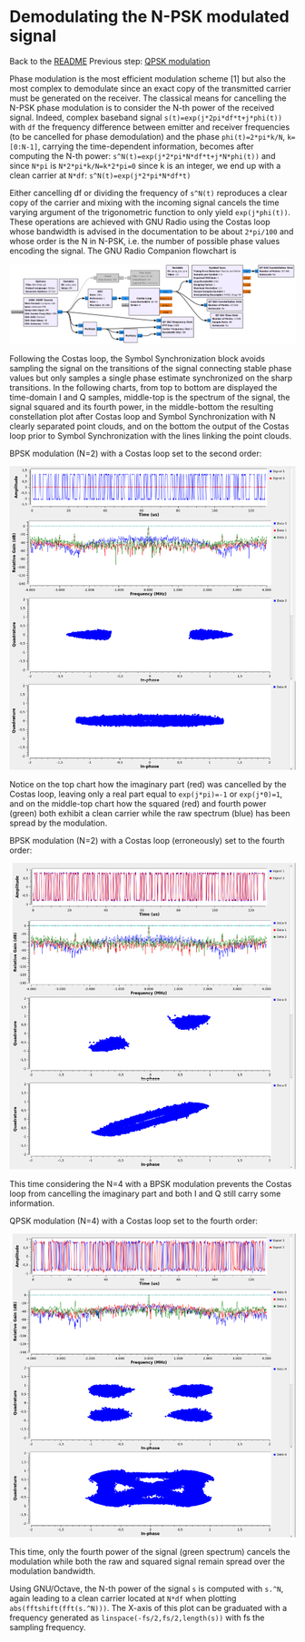 # Demodulating the N-PSK modulated signal
Back to the [README](../README.md) 
Previous step: [QPSK modulation ](06_another_modulation.md)

Phase modulation is the most efficient modulation scheme [1] but also the most 
complex to demodulate since an exact copy of the transmitted carrier must be
generated on the receiver. The classical means for cancelling the N-PSK 
phase modulation is to consider the N-th power of the received signal. Indeed,
complex baseband signal ``s(t)=exp(j*2pi*df*t+j*phi(t))`` with ``df`` the frequency 
difference between emitter and receiver frequencies (to be cancelled for phase
demodulation) and the phase ``phi(t)=2*pi*k/N``, ``k=[0:N-1]``, carrying the time-dependent
information, becomes after computing the N-th power: 
``s^N(t)=exp(j*2*pi*N*df*t+j*N*phi(t))`` and since ``N*pi`` is ``N*2*pi*k/N=k*2*pi=0`` 
since k is an integer, we end up with a clean carrier at ``N*df``: 
``s^N(t)=exp(j*2*pi*N*df*t)``

Either cancelling df or dividing the frequency of ``s^N(t)`` reproduces a clear copy
of the carrier and mixing with the incoming signal cancels the time varying 
argument of the trigonometric function to only yield ``exp(j*phi(t))``. These 
operations are achieved with GNU Radio using the Costas loop whose bandwidth
is advised in the documentation to be about ``2*pi/100`` and whose order is the N in
N-PSK, i.e. the number of possible phase values encoding the signal. The
GNU Radio Companion flowchart is

<img src="../figures/GNURadio_demodulation/b210.png">

Following the Costas loop, the Symbol Synchronization block avoids sampling the
signal on the transitions of the signal connecting stable phase values but only
samples a single phase estimate synchronized on the sharp transitions. In the 
following charts, from top to bottom are displayed the time-domain I and Q samples,
middle-top is the spectrum of the signal, the signal squared and its fourth power,
in the middle-bottom the resulting constellation plot after Costas loop and Symbol 
Synchronization with N clearly separated point clouds, and on the bottom the
output of the Costas loop prior to Symbol Synchronization with the lines linking
the point clouds.

BPSK modulation (N=2) with a Costas loop set to the second order:

<img src="../figures/GNURadio_demodulation/bpsk_costas2.png">

Notice on the top chart how the imaginary part (red) was cancelled by the Costas
loop, leaving only a real part equal to ``exp(j*pi)=-1`` or ``exp(j*0)=1``, and on
the middle-top chart how the squared (red) and fourth power (green) both exhibit a 
clean carrier while the raw spectrum (blue) has been spread by the modulation.

BPSK modulation (N=2) with a Costas loop (erroneously) set to the fourth order:

<img src="../figures/GNURadio_demodulation/bpsk_costas4.png">

This time considering the N=4 with a BPSK modulation prevents the Costas loop from
cancelling the imaginary part and both I and Q still carry some information.

QPSK modulation (N=4) with a Costas loop set to the fourth order:

<img src="../figures/GNURadio_demodulation/qpsk_costas4.png">

This time, only the fourth power of the signal (green spectrum) cancels the modulation
while both the raw and squared signal remain spread over the modulation bandwidth.

Using GNU/Octave, the N-th power of the signal ``s`` is computed with ``s.^N``,
again leading to a clean carrier located at ``N*df`` when plotting ``abs(fftshift(fft(s.^N)))``.
The X-axis of this plot can be graduated with a frequency generated as ``linspace(-fs/2,fs/2,length(s))``
with fs the sampling frequency.


